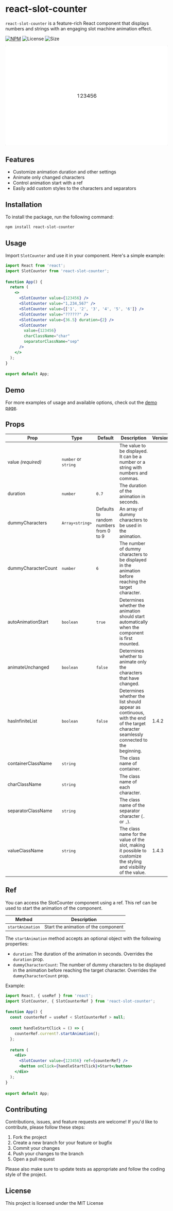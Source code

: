 # react-slot-counter

`react-slot-counter` is a feature-rich React component that displays numbers and strings with an engaging slot machine animation effect.

[![NPM](https://img.shields.io/npm/v/react-slot-counter.svg)](https://www.npmjs.com/package/react-slot-counter)
![License](https://img.shields.io/npm/l/react-confetti-boom)
![Size](https://img.shields.io/bundlephobia/min/react-confetti-boom)

<p align="center">
    <a target="_blank" href="https://almond-bongbong.github.io/react-slot-counter/">
        <img src="https://github.com/almond-bongbong/react-slot-counter/raw/main/docs/preview.gif" />
    </a>
</p>

## Features

- Customize animation duration and other settings
- Animate only changed characters
- Control animation start with a ref
- Easily add custom styles to the characters and separators

## Installation

To install the package, run the following command:

```bash
npm install react-slot-counter
```

## Usage

Import `SlotCounter` and use it in your component. Here's a simple example:

```jsx
import React from 'react';
import SlotCounter from 'react-slot-counter';

function App() {
  return (
    <>
      <SlotCounter value={123456} />
      <SlotCounter value="1,234,567" />
      <SlotCounter value={['1', '2', '3', '4', '5', '6']} />
      <SlotCounter value="??????" />
      <SlotCounter value={36.5} duration={2} />
      <SlotCounter
        value={123456}
        charClassName="char"
        separatorClassName="sep"
      />
    </>
  );
}

export default App;
```

## Demo

For more examples of usage and available options, check out the [demo page](https://almond-bongbong.github.io/react-slot-counter/).

## Props

| Prop                | Type                 | Default                                | Description                                                                                                                          | Version |
| ------------------- | -------------------- | -------------------------------------- | ------------------------------------------------------------------------------------------------------------------------------------ | ------- |
| value _(required)_  | `number` or `string` |                                        | The value to be displayed. It can be a number or a string with numbers and commas.                                                   |         |
| duration            | `number`             | `0.7`                                  | The duration of the animation in seconds.                                                                                            |         |
| dummyCharacters     | `Array<string>`      | Defaults to random numbers from 0 to 9 | An array of dummy characters to be used in the animation.                                                                            |         |
| dummyCharacterCount | `number`             | `6`                                    | The number of dummy characters to be displayed in the animation before reaching the target character.                                |         |
| autoAnimationStart  | `boolean`            | `true`                                 | Determines whether the animation should start automatically when the component is first mounted.                                     |         |
| animateUnchanged    | `boolean`            | `false`                                | Determines whether to animate only the characters that have changed.                                                                 |         |
| hasInfiniteList     | `boolean`            | `false`                                | Determines whether the list should appear as continuous, with the end of the target character seamlessly connected to the beginning. | 1.4.2   |
| containerClassName  | `string`             |                                        | The class name of container.                                                                                                         |         |
| charClassName       | `string`             |                                        | The class name of each character.                                                                                                    |         |
| separatorClassName  | `string`             |                                        | The class name of the separator character (`.` or `,`).                                                                              |         |
| valueClassName      | `string`             |                                        | The class name for the value of the slot, making it possible to customize the styling and visibility of the value.                   | 1.4.3   |

## Ref

You can access the SlotCounter component using a ref. This ref can be used to start the animation of the component.

| Method           | Description                          |
| ---------------- | ------------------------------------ |
| `startAnimation` | Start the animation of the component |

The `startAnimation` method accepts an optional object with the following properties:

- `duration`: The duration of the animation in seconds. Overrides the `duration` prop.
- `dummyCharacterCount`: The number of dummy characters to be displayed in the animation before reaching the target character. Overrides the `dummyCharacterCount` prop.

Example:

```jsx
import React, { useRef } from 'react';
import SlotCounter, { SlotCounterRef } from 'react-slot-counter';

function App() {
  const counterRef = useRef < SlotCounterRef > null;

  const handleStartClick = () => {
    counterRef.current?.startAnimation();
  };

  return (
    <div>
      <SlotCounter value={123456} ref={counterRef} />
      <button onClick={handleStartClick}>Start</button>
    </div>
  );
}

export default App;
```

## Contributing

Contributions, issues, and feature requests are welcome! If you'd like to contribute, please follow these steps:

1. Fork the project
2. Create a new branch for your feature or bugfix
3. Commit your changes
4. Push your changes to the branch
5. Open a pull request

Please also make sure to update tests as appropriate and follow the coding style of the project.

## License

This project is licensed under the MIT License
